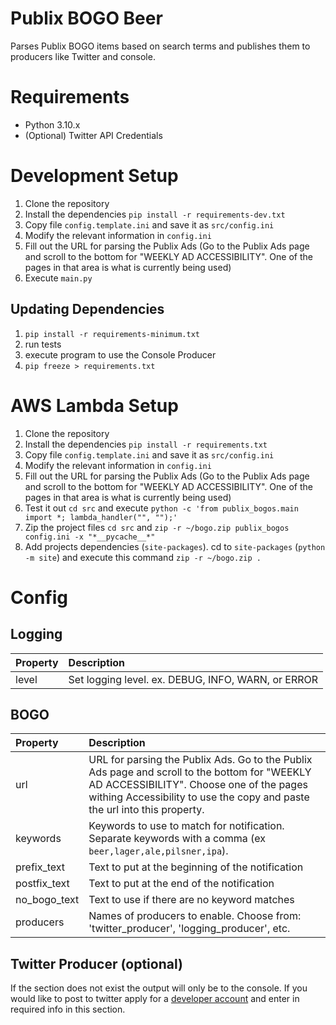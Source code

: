 # Publix BOGO Beer
Parses Publix BOGO items based on search terms and publishes them to producers like Twitter and console.

# Requirements
- Python 3.10.x
- (Optional) Twitter API Credentials

# Development Setup
1. Clone the repository
2. Install the dependencies `pip install -r requirements-dev.txt`
3. Copy file `config.template.ini` and save it as `src/config.ini`
4. Modify the relevant information in `config.ini`
5. Fill out the URL for parsing the Publix Ads (Go to the Publix Ads page and scroll to the bottom for "WEEKLY AD ACCESSIBILITY". One of the pages in that area is what is currently being used)
6. Execute `main.py`

## Updating Dependencies
1. `pip install -r requirements-minimum.txt`
2. run tests
3. execute program to use the Console Producer
4. `pip freeze > requirements.txt`

# AWS Lambda Setup
1. Clone the repository
2. Install the dependencies `pip install -r requirements.txt`
3. Copy file `config.template.ini` and save it as `src/config.ini`
4. Modify the relevant information in `config.ini`
5. Fill out the URL for parsing the Publix Ads (Go to the Publix Ads page and scroll to the bottom for "WEEKLY AD ACCESSIBILITY". One of the pages in that area is what is currently being used)
6. Test it out `cd src` and execute `python -c 'from publix_bogos.main import *; lambda_handler("", "");'`
7. Zip the project files `cd src` and `zip -r ~/bogo.zip publix_bogos config.ini -x "*__pycache__*"`
8. Add projects dependencies (`site-packages`). cd to `site-packages` (`python -m site`) and execute this command `zip -r ~/bogo.zip .`

# Config
## Logging
| Property | Description |
| :--- | :--- |
| level | Set logging level. ex. DEBUG, INFO, WARN, or ERROR |

## BOGO
| Property | Description |
| :--- | :--- |
| url | URL for parsing the Publix Ads. Go to the Publix Ads page and scroll to the bottom for "WEEKLY AD ACCESSIBILITY". Choose one of the pages withing Accessibility to use the copy and paste the url into this property. |
| keywords | Keywords to use to match for notification. Separate keywords with a comma (ex `beer,lager,ale,pilsner,ipa`). |
| prefix_text | Text to put at the beginning of the notification |
| postfix_text | Text to put at the end of the notification |
| no_bogo_text | Text to use if there are no keyword matches |
| producers | Names of producers to enable. Choose from: 'twitter_producer', 'logging_producer', etc. |

## Twitter Producer (optional)
If the section does not exist the output will only be to the console. If you would like to post to twitter apply for a [developer account](https://developer.twitter.com/en/apply-for-access) and enter in required info in this section.
